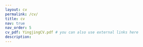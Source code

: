```yaml
---
layout: cv
permalink: /cv/
title: cv
nav: true
nav_order: 5
cv_pdf: YingjingCV.pdf # you can also use external links here
description: 
---
```

